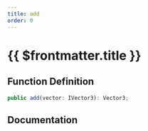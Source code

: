 ```yaml
---
title: add
order: 0
---
```


# {{ $frontmatter.title }}

## Function Definition

```ts
public add(vector: IVector3): Vector3;
```

## Documentation

<!--@include: ./parts/add.md-->
